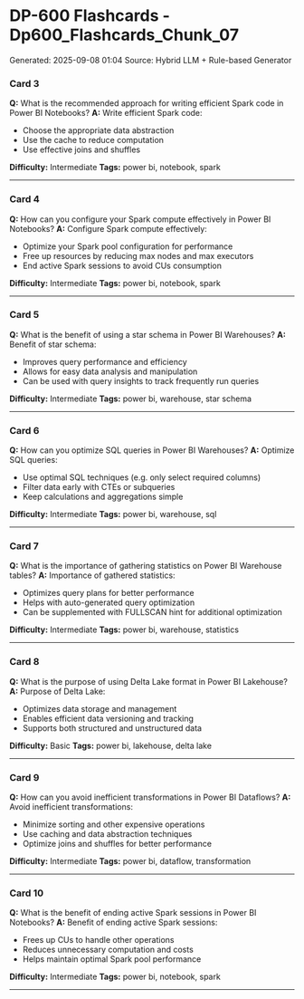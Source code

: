 # DP-600 Flashcards - Dp600_Flashcards_Chunk_07

Generated: 2025-09-08 01:04
Source: Hybrid LLM + Rule-based Generator

### Card 3
**Q:** What is the recommended approach for writing efficient Spark code in Power BI Notebooks?
**A:** Write efficient Spark code:
- Choose the appropriate data abstraction
- Use the cache to reduce computation
- Use effective joins and shuffles

**Difficulty:** Intermediate
**Tags:** power bi, notebook, spark

---

### Card 4
**Q:** How can you configure your Spark compute effectively in Power BI Notebooks?
**A:** Configure Spark compute effectively:
- Optimize your Spark pool configuration for performance
- Free up resources by reducing max nodes and max executors
- End active Spark sessions to avoid CUs consumption

**Difficulty:** Intermediate
**Tags:** power bi, notebook, spark

---

### Card 5
**Q:** What is the benefit of using a star schema in Power BI Warehouses?
**A:** Benefit of star schema:
- Improves query performance and efficiency
- Allows for easy data analysis and manipulation
- Can be used with query insights to track frequently run queries

**Difficulty:** Intermediate
**Tags:** power bi, warehouse, star schema

---

### Card 6
**Q:** How can you optimize SQL queries in Power BI Warehouses?
**A:** Optimize SQL queries:
- Use optimal SQL techniques (e.g. only select required columns)
- Filter data early with CTEs or subqueries
- Keep calculations and aggregations simple

**Difficulty:** Intermediate
**Tags:** power bi, warehouse, sql

---

### Card 7
**Q:** What is the importance of gathering statistics on Power BI Warehouse tables?
**A:** Importance of gathered statistics:
- Optimizes query plans for better performance
- Helps with auto-generated query optimization
- Can be supplemented with FULLSCAN hint for additional optimization

**Difficulty:** Intermediate
**Tags:** power bi, warehouse, statistics

---

### Card 8
**Q:** What is the purpose of using Delta Lake format in Power BI Lakehouse?
**A:** Purpose of Delta Lake:
- Optimizes data storage and management
- Enables efficient data versioning and tracking
- Supports both structured and unstructured data

**Difficulty:** Basic
**Tags:** power bi, lakehouse, delta lake

---

### Card 9
**Q:** How can you avoid inefficient transformations in Power BI Dataflows?
**A:** Avoid inefficient transformations:
- Minimize sorting and other expensive operations
- Use caching and data abstraction techniques
- Optimize joins and shuffles for better performance

**Difficulty:** Intermediate
**Tags:** power bi, dataflow, transformation

---

### Card 10
**Q:** What is the benefit of ending active Spark sessions in Power BI Notebooks?
**A:** Benefit of ending active Spark sessions:
- Frees up CUs to handle other operations
- Reduces unnecessary computation and costs
- Helps maintain optimal Spark pool performance

**Difficulty:** Intermediate
**Tags:** power bi, notebook, spark

---


